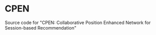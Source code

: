 # CPEN
Source code for "CPEN: Collaborative Position Enhanced Network for Session-based Recommendation"
